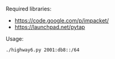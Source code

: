 Required libraries:

* https://code.google.com/p/impacket/
* https://launchpad.net/pytap

Usage:

    ./highway6.py 2001:db8::/64
